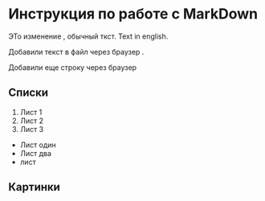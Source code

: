 # Инструкция по работе с MarkDown

ЭТо изменение , обычный ткст. Text in english.

Добавили текст в файл через браузер .

Добавили еще строку через браузер 

## Списки
1. Лист 1
1. Лист 2
1. Лист 3 	

* Лист  один
* Лист два
* лист 

## Картинки

